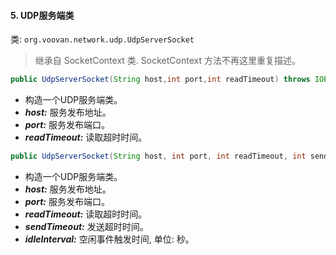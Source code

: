#### 5. UDP服务端类

类: `org.voovan.network.udp.UdpServerSocket`

> 继承自 SocketContext 类. SocketContext 方法不再这里重复描述。

```java
public UdpServerSocket(String host,int port,int readTimeout) throws IOException
```
- 构造一个UDP服务端类。
- ***host:*** 服务发布地址。
- ***port:*** 服务发布端口。
- ***readTimeout:*** 读取超时时间。

```java
public UdpServerSocket(String host, int port, int readTimeout, int sendTimeout, int idleInterval)
```
- 构造一个UDP服务端类。
- ***host:*** 服务发布地址。
- ***port:*** 服务发布端口。
- ***readTimeout:*** 读取超时时间。
- ***sendTimeout:*** 发送超时时间。
- ***idleInterval:*** 空闲事件触发时间, 单位: 秒。